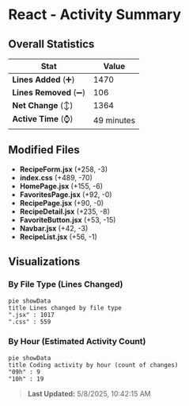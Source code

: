 # React - Activity Summary 

## Overall Statistics

| Stat                   | Value                                                             |
| ---------------------- | ----------------------------------------------------------------- |
| **Lines Added** (➕)   | 1470                                          |
| **Lines Removed** (➖) | 106                                        |
| **Net Change** (↕)    | 1364                |
| **Active Time** (⌚)   | 49 minutes |


## Modified Files
- **RecipeForm.jsx** (+258, -3)
- **index.css** (+489, -70)
- **HomePage.jsx** (+155, -6)
- **FavoritesPage.jsx** (+92, -0)
- **RecipePage.jsx** (+90, -0)
- **RecipeDetail.jsx** (+235, -8)
- **FavoriteButton.jsx** (+53, -15)
- **Navbar.jsx** (+42, -3)
- **RecipeList.jsx** (+56, -1)

## Visualizations

### By File Type (Lines Changed)

```mermaid
pie showData
title Lines changed by file type
".jsx" : 1017
".css" : 559
```

### By Hour (Estimated Activity Count)

```mermaid
pie showData
title Coding activity by hour (count of changes)
"09h" : 9
"10h" : 19
```


> **Last Updated:** 5/8/2025, 10:42:15 AM